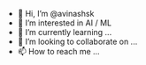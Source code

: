 - 👋 Hi, I’m @avinashsk
- 👀 I’m interested in  AI / ML
- 🌱 I’m currently learning ...
- 💞️ I’m looking to collaborate on ...
- 📫 How to reach me ...

<!---
avinashsk/avinashsk is a ✨ special ✨ repository because its `README.md` (this file) appears on your GitHub profile.
You can click the Preview link to take a look at your changes.
--->
